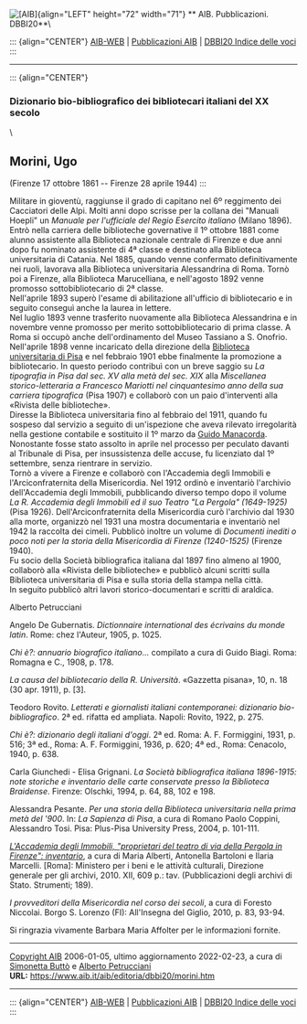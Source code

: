 ![\[AIB\]](/aib/wi/aibv72.gif){align="LEFT" height="72" width="71"}
** AIB. Pubblicazioni. DBBI20**\

::: {align="CENTER"}
[AIB-WEB](/) \| [Pubblicazioni AIB](/pubblicazioni/) \| [DBBI20 Indice
delle voci](dbbi20.htm)
:::

------------------------------------------------------------------------

::: {align="CENTER"}
### Dizionario bio-bibliografico dei bibliotecari italiani del XX secolo

\

## Morini, Ugo

(Firenze 17 ottobre 1861 -- Firenze 28 aprile 1944)
:::

Militare in gioventù, raggiunse il grado di capitano nel 6º reggimento
dei Cacciatori delle Alpi. Molti anni dopo scrisse per la collana dei
\"Manuali Hoepli\" un *Manuale per l\'ufficiale del Regio Esercito
italiano* (Milano 1896).\
Entrò nella carriera delle biblioteche governative il 1º ottobre 1881
come alunno assistente alla Biblioteca nazionale centrale di Firenze e
due anni dopo fu nominato assistente di 4ª classe e destinato alla
Biblioteca universitaria di Catania. Nel 1885, quando venne confermato
definitivamente nei ruoli, lavorava alla Biblioteca universitaria
Alessandrina di Roma. Tornò poi a Firenze, alla Biblioteca Marucelliana,
e nell\'agosto 1892 venne promosso sottobibliotecario di 2ª classe.\
Nell\'aprile 1893 superò l\'esame di abilitazione all\'ufficio di
bibliotecario e in seguito conseguì anche la laurea in lettere.\
Nel luglio 1893 venne trasferito nuovamente alla Biblioteca Alessandrina
e in novembre venne promosso per merito sottobibliotecario di prima
classe. A Roma si occupò anche dell\'ordinamento del Museo Tassiano a S.
Onofrio.\
Nell\'aprile 1898 venne incaricato della direzione della [Biblioteca
universitaria di Pisa](/aib/stor/teche/pi-uni.htm) e nel febbraio 1901
ebbe finalmente la promozione a bibliotecario. In questo periodo
contribuì con un breve saggio su *La tipografia in Pisa dal sec. XV alla
metà del sec. XIX* alla *Miscellanea storico-letteraria a Francesco
Mariotti nel cinquantesimo anno della sua carriera tipografica* (Pisa
1907) e collaborò con un paio d\'interventi alla «Rivista delle
biblioteche».\
Diresse la Biblioteca universitaria fino al febbraio del 1911, quando fu
sospeso dal servizio a seguito di un\'ispezione che aveva rilevato
irregolarità nella gestione contabile e sostituito il 1º marzo da [Guido
Manacorda](manacorda.htm). Nonostante fosse stato assolto in aprile nel
processo per peculato davanti al Tribunale di Pisa, per insussistenza
delle accuse, fu licenziato dal 1º settembre, senza rientrare in
servizio.\
Tornò a vivere a Firenze e collaborò con l\'Accademia degli Immobili e
l\'Arciconfraternita della Misericordia. Nel 1912 ordinò e inventariò
l\'archivio dell\'Accademia degli Immobili, pubblicando diverso tempo
dopo il volume *La R. Accademia degli Immobili ed il suo Teatro \"La
Pergola\" (1649-1925)* (Pisa 1926). Dell\'Arciconfraternita della
Misericordia curò l\'archivio dal 1930 alla morte, organizzò nel 1931
una mostra documentaria e inventariò nel 1942 la raccolta dei cimeli.
Pubblicò inoltre un volume di *Documenti inediti o poco noti per la
storia della Misericordia di Firenze (1240-1525)* (Firenze 1940).\
Fu socio della Società bibliografica italiana dal 1897 fino almeno al
1900, collaborò alla «Rivista delle biblioteche» e pubblicò alcuni
scritti sulla Biblioteca universitaria di Pisa e sulla storia della
stampa nella città.\
In seguito pubblicò altri lavori storico-documentari e scritti di
araldica.

Alberto Petrucciani

Angelo De Gubernatis. *Dictionnaire international des écrivains du monde
latin*. Rome: chez l\'Auteur, 1905, p. 1025.

*Chi è?: annuario biografico italiano\...* compilato a cura di Guido
Biagi. Roma: Romagna e C., 1908, p. 178.

*La causa del bibliotecario della R. Università*. «Gazzetta pisana», 10,
n. 18 (30 apr. 1911), p. \[3\].

Teodoro Rovito. *Letterati e giornalisti italiani contemporanei:
dizionario bio-bibliografico*. 2ª ed. rifatta ed ampliata. Napoli:
Rovito, 1922, p. 275.

*Chi è?: dizionario degli italiani d\'oggi*. 2ª ed. Roma: A. F.
Formiggini, 1931, p. 516; 3ª ed., Roma: A. F. Formiggini, 1936, p. 620;
4ª ed., Roma: Cenacolo, 1940, p. 638.

Carla Giunchedi - Elisa Grignani. *La Società bibliografica italiana
1896-1915: note storiche e inventario delle carte conservate presso la
Biblioteca Braidense*. Firenze: Olschki, 1994, p. 64, 88, 102 e 198.

Alessandra Pesante. *Per una storia della Biblioteca universitaria nella
prima metà del \'900*. In: *La Sapienza di Pisa*, a cura di Romano Paolo
Coppini, Alessandro Tosi. Pisa: Plus-Pisa University Press, 2004, p.
101-111.

*[L\'Accademia degli Immobili, \"proprietari del teatro di via della
Pergola in Firenze\":
inventario](http://www.archivi.beniculturali.it/dga/uploads/documents/Strumenti/Strumenti_CLXXXIX.pdf)*,
a cura di Maria Alberti, Antonella Bartoloni e Ilaria Marcelli.
\[Roma\]: Ministero per i beni e le attività culturali, Direzione
generale per gli archivi, 2010. XII, 609 p.: tav. (Pubblicazioni degli
archivi di Stato. Strumenti; 189).

*I provveditori della Misericordia nel corso dei secoli*, a cura di
Foresto Niccolai. Borgo S. Lorenzo (FI): All\'Insegna del Giglio, 2010,
p. 83, 93-94.

Si ringrazia vivamente Barbara Maria Affolter per le informazioni
fornite.

------------------------------------------------------------------------

[Copyright AIB](/su-questo-sito/dichiarazione-di-copyright-aib-web/)
2006-01-05, ultimo aggiornamento 2022-02-23, a cura di [Simonetta
Buttò](/aib/redazione3.htm) e [Alberto
Petrucciani](/su-questo-sito/redazione-aib-web/)\
**URL:** https://www.aib.it/aib/editoria/dbbi20/morini.htm

------------------------------------------------------------------------

::: {align="CENTER"}
[AIB-WEB](/) \| [Pubblicazioni AIB](/pubblicazioni/) \| [DBBI20 Indice
delle voci](dbbi20.htm)
:::

